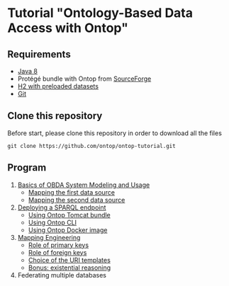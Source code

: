 Tutorial "Ontology-Based Data Access with Ontop"
=====================================================================================================

Requirements
------------

* [Java 8](http://www.oracle.com/technetwork/java/javase/downloads/index.html)
* Protégé bundle with Ontop from [SourceForge](https://sourceforge.net/projects/ontop4obda/files/ontop-3.0.0-beta-2/)
* [H2 with preloaded datasets](./h2.zip)
* [Git](https://git-scm.com/)

Clone this repository
---------------------

Before start, please clone this repository in order to download all the files

```console
git clone https://github.com/ontop/ontop-tutorial.git
```

Program
-------

1. [Basics of OBDA System Modeling and Usage](basic)
    * [Mapping the first data source](basic/university-1.md)
    * [Mapping the second data source](basic/university-2.md)
2. [Deploying a SPARQL endpoint](endpoint)
    * [Using Ontop Tomcat bundle](endpoint/endpoint-tomcat.md)
    * [Using Ontop CLI](endpoint/endpoint-cli.md)
    * [Using Ontop Docker image](endpoint/endpoint-docker.md)
3. [Mapping Engineering](mapping)
    * [Role of primary keys](mapping/primary-keys.md)
    * [Role of foreign keys](mapping/foreign-keys.md)
    * [Choice of the URI templates](mapping/uri-templates.md)
    * [Bonus: existential reasoning](mapping/existential.md)
4. Federating multiple databases
